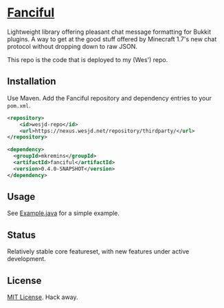 [Fanciful](https://github.com/mkremins/fanciful)
========
Lightweight library offering pleasant chat message formatting for Bukkit plugins. A way to get at the good stuff offered by Minecraft 1.7's new chat protocol without dropping down to raw JSON.

This repo is the code that is deployed to my (Wes') repo.

Installation
--------
Use Maven. Add the Fanciful repository and dependency entries to your `pom.xml`.

```xml
<repository>
    <id>wesjd-repo</id>
    <url>https://nexus.wesjd.net/repository/thirdparty/</url>
</repository>

<dependency>
  <groupId>mkremins</groupId>
  <artifactId>fanciful</artifactId>
  <version>0.4.0-SNAPSHOT</version>
</dependency>
```

Usage
--------
See [Example.java](http://github.com/mkremins/fanciful/tree/master/src/example/java/mkremins/fanciful/Example.java) for a simple example.

Status
--------
Relatively stable core featureset, with new features under active development.

License
--------
[MIT License](http://opensource.org/licenses/MIT). Hack away.
